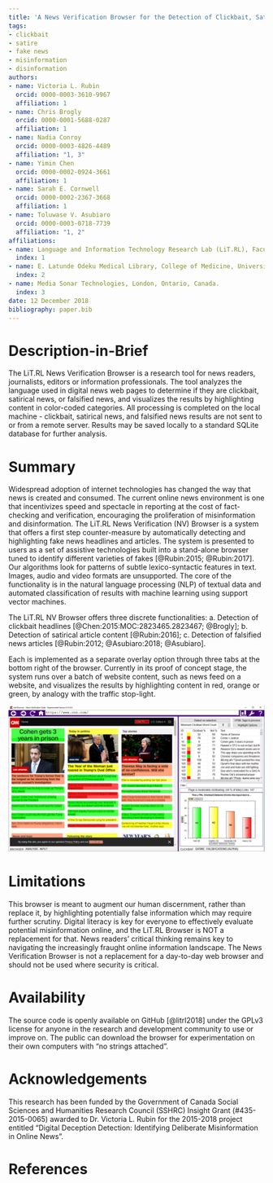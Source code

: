 ```yaml
---
title: 'A News Verification Browser for the Detection of Clickbait, Satire, and Falsified News'
tags:
- clickbait
- satire
- fake news
- misinformation
- disinformation
authors:
- name: Victoria L. Rubin
  orcid: 0000-0003-3610-9967
  affiliation: 1
- name: Chris Brogly
  orcid: 0000-0001-5688-0287
  affiliation: 1
- name: Nadia Conroy
  orcid: 0000-0003-4826-4489
  affiliation: "1, 3"
- name: Yimin Chen
  orcid: 0000-0002-0924-3661
  affiliation: 1
- name: Sarah E. Cornwell
  orcid: 0000-0002-2367-3668
  affiliation: 1
- name: Toluwase V. Asubiaro    
  orcid: 0000-0003-0718-7739
  affiliation: "1, 2"
affiliations: 
- name: Language and Information Technology Research Lab (LiT.RL), Faculty of Information and Media Studies, The University of Western Ontario, London, Ontario, Canada.
  index: 1
- name: E. Latunde Odeku Medical Library, College of Medicine, University of Ibadan, Ibadan, Nigeria
  index: 2 
- name: Media Sonar Technologies, London, Ontario, Canada.
  index: 3
date: 12 December 2018
bibliography: paper.bib
---
```


# Description-in-Brief
The LiT.RL News Verification Browser is a research tool for news readers, journalists, editors or information professionals. The tool analyzes the language used in digital news web pages to determine if they are clickbait, satirical news, or falsified news, and visualizes the results by highlighting content in color-coded categories. All processing is completed on the local machine - clickbait, satirical news, and falsified news results are not sent to or from a remote server. Results may be saved locally to a standard SQLite database for further analysis.

# Summary
Widespread adoption of internet technologies has changed the way that news is created and consumed. The current online news environment is one that incentivizes speed and spectacle in reporting at the cost of fact-checking and verification, encouraging the proliferation of misinformation and disinformation. The LiT.RL News Verification (NV) Browser is a system that offers a first step counter-measure by automatically detecting and highlighting fake news headlines and articles. The system is presented to users as a set of assistive technologies built into a stand-alone browser tuned to identify different varieties of fakes [@Rubin:2015; @Rubin:2017]. Our algorithms look for patterns of subtle lexico-syntactic features in text. Images, audio and video formats are unsupported. The core of the functionality is in the natural language processing (NLP) of textual data and automated classification of results with machine learning using support vector machines.

The LiT.RL NV Browser offers three discrete functionalities:
a.	Detection of clickbait headlines [@Chen:2015:MOC:2823465.2823467; @Brogly];
b.	Detection of satirical article content [@Rubin:2016];
c.	Detection of falsified news articles [@Rubin:2012; @Asubiaro:2018; @Asubiaro].

Each is implemented as a separate overlay option through three tabs at the bottom right of the browser. Currently in its proof of concept stage, the system runs over a batch of website content, such as news feed on a website, and visualizes the results by highlighting content in red, orange or green, by analogy with the traffic stop-light.
 
![Figure 1: Screenshot of LiT.RL News Verification Browser clickbait detection on the CNN homepage (December 12, 2018)](figure.png)

# Limitations
This browser is meant to augment our human discernment, rather than replace it, by highlighting potentially false information which may require further scrutiny. Digital literacy is key for everyone to effectively evaluate potential misinformation online, and the LiT.RL Browser is NOT a replacement for that. News readers’ critical thinking remains key to navigating the increasingly fraught online information landscape. The News Verification Browser is not a replacement for a day-to-day web browser and should not be used where security is critical. 

# Availability
 The source code is openly available on GitHub [@litrl2018] under the GPLv3 license for anyone in the research and development community to use or improve on. The public can download the browser for experimentation on their own computers with “no strings attached”. 

# Acknowledgements
This research has been funded by the Government of Canada Social Sciences and Humanities Research Council (SSHRC) Insight Grant (#435-2015-0065) awarded to Dr. Victoria L. Rubin for the 2015-2018 project entitled “Digital Deception Detection: Identifying Deliberate Misinformation in Online News”.

# References
